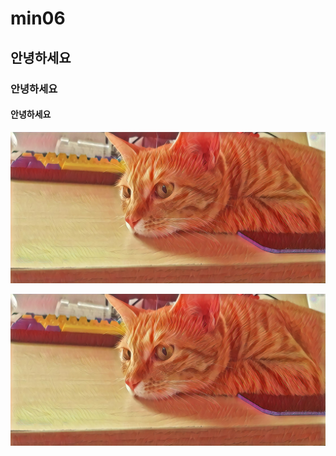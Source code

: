 # min06  
## 안녕하세요  
### 안녕하세요  
#### 안녕하세요  

![민이](https://raw.githubusercontent.com/wnwnsldj12/min06/master/%EB%B6%84%EC%9C%84%EA%B8%B0%20%EB%AF%BC%EC%9D%B4.jpg)

[![동영상테스트](http://raw.githubusercontent.com/wnwnsldj12/min06/master/%EB%B6%84%EC%9C%84%EA%B8%B0%20%EB%AF%BC%EC%9D%B4.jpg)](https://youtu.be/qMtIOlS_WAo)
